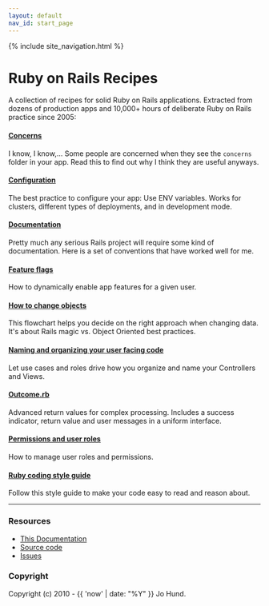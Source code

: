 ```yaml
---
layout: default
nav_id: start_page
---
```


<div class="page-header">
  {% include site_navigation.html %}
  <h1>Ruby on Rails Recipes</h1>
</div>

A collection of recipes for solid Ruby on Rails applications. Extracted from
dozens of production apps and 10,000+ hours of deliberate Ruby on Rails practice
since 2005:


#### [Concerns](pages/concerns.html)

I know, I know,... Some people are concerned when they see the `concerns` folder in your app. Read this to find out why I think they are useful anyways.


#### [Configuration](pages/configuration.html)

The best practice to configure your app: Use ENV variables. Works for clusters,
different types of deployments, and in development mode.


#### [Documentation](pages/documentation.html)

Pretty much any serious Rails project will require some kind of documentation.
Here is a set of conventions that have worked well for me.


#### [Feature flags](pages/feature_flags.html)

How to dynamically enable app features for a given user.

#### [How to change objects](pages/how_to_change_objects.html)

This flowchart helps you decide on the right approach when changing data. It's about
Rails magic vs. Object Oriented best practices.


#### [Naming and organizing your user facing code](pages/naming_and_organizing_your_user_facing_code.html)

Let use cases and roles drive how you organize and name your Controllers and Views.


#### [Outcome.rb](pages/outcome.html)

Advanced return values for complex processing. Includes a success indicator,
return value and user messages in a uniform interface.


#### [Permissions and user roles](pages/permissions_and_user_roles.html)

How to manage user roles and permissions.


#### [Ruby coding style guide](pages/ruby_coding_style_guide.html)

Follow this style guide to make your code easy to read and reason about.

<hr/>

<div class="row">
  <div class="span5">
    <h3>Resources</h3>
    <ul>
      <li><a href="http://rails-recipes.clearcove.ca">This Documentation</a></li>
      <li><a href="https://github.com/jhund/rails-recipes">Source code</a></li>
      <li><a href="https://github.com/jhund/rails-recipes/issues">Issues</a></li>
    </ul>
  </div>

  <div class="span5">
    <h3>Copyright</h3>
    Copyright (c) 2010 - {{ 'now' | date: "%Y" }} Jo Hund.
  </div>
</div>
